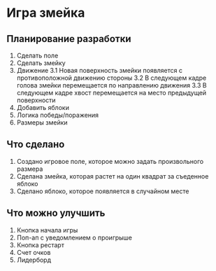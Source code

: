 # Игра змейка

## Планирование разработки

1. Сделать поле
2. Сделать змейку
3. Движение
   3.1 Новая поверхность змейки появляется с противоположной движению стороны
   3.2 В следующем кадре голова змейки перемещается по направлению движения
   3.3 В следующем кадре хвост перемещается на место предыдущей поверхности
4. Добавить яблоки
5. Логика победы/поражения
6. Размеры змейки

## Что сделано

1. Создано игровое поле, которое можно задать произвольного размера
2. Сделана змейка, которая растет на один квадрат за съеденное яблоко
3. Сделано яблоко, которое появляется в случайном месте

## Что можно улучшить

1. Кнопка начала игры
2. Поп-ап с уведомлением о проигрыше
3. Кнопка рестарт
4. Счет очков
5. Лидерборд
